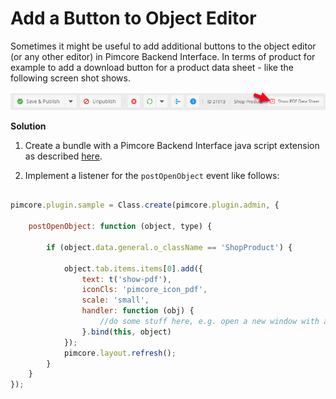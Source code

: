 # Add a Button to Object Editor

Sometimes it might be useful to add additional buttons to the object editor (or any other editor) in Pimcore Backend 
Interface. In terms of product for example to add a download button for a product data sheet - like the following 
screen shot shows. 

![Button](img/button.jpg)


**Solution**

1) Create a bundle with a Pimcore Backend Interface java script extension as described 
[here](https://www.pimcore.org/docs/5.0.0/Extending_Pimcore/Bundle_Developers_Guide/Plugin_Backend_UI.html). 

2) Implement a listener for the `postOpenObject` event like follows: 

```javascript

pimcore.plugin.sample = Class.create(pimcore.plugin.admin, {

    postOpenObject: function (object, type) {
        
        if (object.data.general.o_className == 'ShopProduct') {
    
            object.tab.items.items[0].add({
                text: t('show-pdf'),
                iconCls: 'pimcore_icon_pdf',
                scale: 'small',
                handler: function (obj) {
                    //do some stuff here, e.g. open a new window with an PDF download
                }.bind(this, object)
            });
            pimcore.layout.refresh();
        }    
    }
});

```
